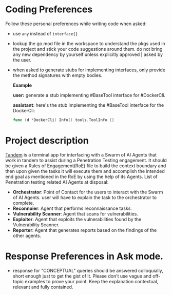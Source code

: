 # Coding Preferences

Follow these personal preferences while writing code when asked:

- use ```any``` instead of ```interface{}```
- lookup the go.mod file in the workspace to understand the pkgs used in the project and stick your code suggestions around them. do not bring any new dependency by yourself unless explicitly approved | asked by the user.
- when asked to generate stubs for implementing interfaces, only provide the method signatures with empty bodies. 
  <md>
  <br/>

  **Example**

  **user:** generate a stub implementing #BaseTool interface for #DockerCli.

  **assistant**: here's the stub implementing the #BaseTool interface for the DockerCli:
    ```go
    func (d *DockerCli) Info() tools.ToolInfo {}
    ```

  </md>


# Project description

[Tandem](https://github.com/Drax-1/tandem) is a terminal app for interfacing with a 
Swarm of AI Agents that work in tandem to assist during a Penetration Testing engagement. It should be given a Rules of Engagement(RoE) file to build the context boundary and then upon given the tasks it will execute them and accomplish the intended end goal as mentioned in the RoE by using the help of its Agents.
List of Penetration testing related AI Agents at disposal:
- **Orchestrator**: Point of Contact for the users to interact with the Swarm of AI Agents. user will have to explain the task to the orchestrator to complete. 
- **Reconnoier**: Agent that performs reconnaissance tasks.
- **Vulnerability Scanner**: Agent that scans for vulnerabilities.
- **Exploiter**: Agent that exploits the vulnerabilities found by the Vulnerability Scanner.
- **Reporter**: Agent that generates reports based on the findings of the other agents.

# Response Preferences in Ask mode.

- response for "CONCEPTUAL" queries should be answered colloquially, short enough just to get the gist of it. Please don't use vague and off-topic examples to prove your point. Keep the explanation contextual, relevant and fully contained.
